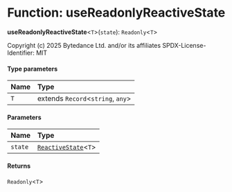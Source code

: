 # Function: useReadonlyReactiveState

**useReadonlyReactiveState**<`T`>(`state`): `Readonly`<`T`>

Copyright (c) 2025 Bytedance Ltd. and/or its affiliates
SPDX-License-Identifier: MIT

#### Type parameters

| Name | Type |
| :------ | :------ |
| `T` | extends `Record`<`string`, `any`> |

#### Parameters

| Name | Type |
| :------ | :------ |
| `state` | [`ReactiveState`](/en/auto-docs/fixed-layout-editor/classes/ReactiveState.md)<`T`> |

#### Returns

`Readonly`<`T`>
